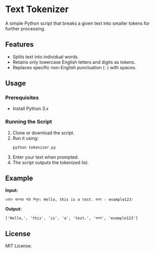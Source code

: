 
# Text Tokenizer

A simple Python script that breaks a given text into smaller tokens for further processing.

## Features
- Splits text into individual words.
- Retains only lowercase English letters and digits as tokens.
- Replaces specific non-English punctuation (`।`) with spaces.

## Usage

### Prerequisites
- Install Python 3.x

### Running the Script
1. Clone or download the script.
2. Run it using:
   ```sh
   python tokenizer.py
   ```
3. Enter your text when prompted.
4. The script outputs the tokenized list.

## Example
**Input:**
```
এখানে আপনার পাঠ্য লিখুন: Hello, this is a test. বাংলা । example123।
```
**Output:**
```
['Hello,', 'this', 'is', 'a', 'test.', 'বাংলা', 'example123']
```

## License
MIT License.
